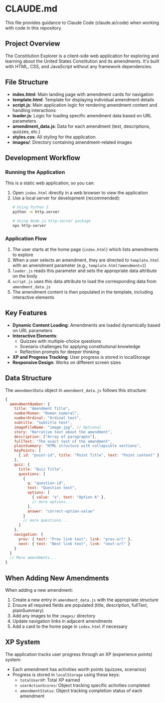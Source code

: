 # CLAUDE.md

This file provides guidance to Claude Code (claude.ai/code) when working with code in this repository.

## Project Overview

The Constitution Explorer is a client-side web application for exploring and learning about the United States Constitution and its amendments. It's built with HTML, CSS, and JavaScript without any framework dependencies.

## File Structure

- **index.html**: Main landing page with amendment cards for navigation
- **template.html**: Template for displaying individual amendment details
- **script.js**: Main application logic for rendering amendment content and handling interactions
- **loader.js**: Logic for loading specific amendment data based on URL parameters
- **amendment_data.js**: Data for each amendment (text, descriptions, quizzes, etc.)
- **styles.css**: All styling for the application
- **images/**: Directory containing amendment-related images

## Development Workflow

### Running the Application

This is a static web application, so you can:

1. Open `index.html` directly in a web browser to view the application
2. Use a local server for development (recommended):
   ```bash
   # Using Python 3
   python -m http.server
   
   # Using Node.js http-server package
   npx http-server
   ```

### Application Flow

1. The user starts at the home page (`index.html`) which lists amendments to explore
2. When a user selects an amendment, they are directed to `template.html` with an amendment parameter (e.g., `template.html?amendment=1`)
3. `loader.js` reads this parameter and sets the appropriate data attribute on the body
4. `script.js` uses this data attribute to load the corresponding data from `amendment_data.js`
5. The amendment content is then populated in the template, including interactive elements

## Key Features

- **Dynamic Content Loading**: Amendments are loaded dynamically based on URL parameters
- **Interactive Elements**: 
  - Quizzes with multiple-choice questions
  - Scenario challenges for applying constitutional knowledge
  - Reflection prompts for deeper thinking
- **XP and Progress Tracking**: User progress is stored in localStorage
- **Responsive Design**: Works on different screen sizes

## Data Structure

The `amendmentData` object in `amendment_data.js` follows this structure:

```javascript
{
  amendmentNumber: {
    title: "Amendment Title",
    numberRoman: "Roman numeral",
    numberOrdinal: "Ordinal text",
    subtitle: "Subtitle text",
    imageFileName: "image.jpg", // Optional
    story: "Narrative text about the amendment",
    description: ["Array of paragraphs"],
    fullText: "The exact text of the amendment",
    plainSummary: "HTML structure with collapsible sections",
    keyPoints: [
      { id: "point-id", title: "Point Title", text: "Point content" }
    ],
    quiz: {
      title: "Quiz Title",
      questions: [
        {
          q: "question-id",
          text: "Question text",
          options: [
            { value: "a", text: "Option A" },
            // more options...
          ],
          answer: "correct-option-value"
        }
        // more questions...
      ]
    },
    navigation: {
      prev: { text: "Prev link text", link: "prev-url" },
      next: { text: "Next link text", link: "next-url" }
    }
  }
  // More amendments...
}
```

## When Adding New Amendments

When adding a new amendment:

1. Create a new entry in `amendment_data.js` with the appropriate structure
2. Ensure all required fields are populated (title, description, fullText, plainSummary)
3. Add any images to the `images/` directory
4. Update navigation links in adjacent amendments
5. Add a card to the home page in `index.html` if necessary

## XP System

The application tracks user progress through an XP (experience points) system:

- Each amendment has activities worth points (quizzes, scenarios)
- Progress is stored in `localStorage` using these keys:
  - `totalUserXP`: Total XP earned
  - `userActionScores`: Object tracking specific activities completed
  - `amendmentStatus`: Object tracking completion status of each amendment